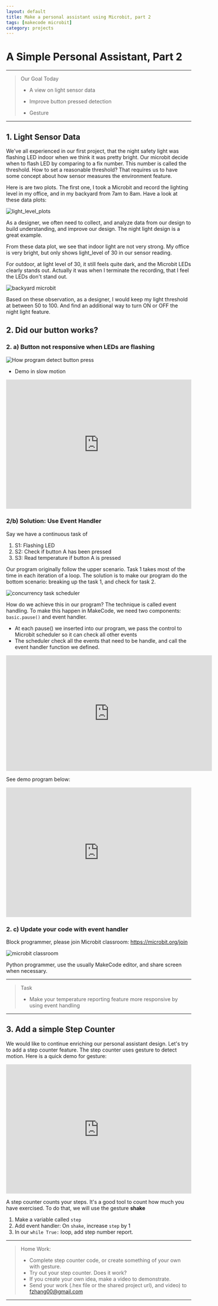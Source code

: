 ```yaml
---
layout: default
title: Make a personal assistant using Microbit, part 2
tags: [makecode microbit]
category: projects
---
```

# A Simple Personal Assistant, Part 2

*** 

> Our Goal Today
>
> - A view on light sensor data
>
> - Improve button pressed detection
>
> - Gesture

***
## 1. Light Sensor Data

We've all experienced in our first project, that the night safety light was flashing LED indoor when we think it was pretty bright. Our microbit decide when to flash LED by comparing to a fix number. This number is called the threshold. How to set a reasonable threshold? That requires us to have some concept about how sensor measures the environment feature. 

Here is are two plots. The first one, I took a Microbit and record the lighting level in my office, and in my backyard from 7am to 8am. Have a look at these data plots: 

![light_level_plots](/assets/light_level_plots.PNG)

As a designer, we often need to collect, and analyze data from our design to build understanding, and improve our design. The night light design is a great example. 

From these data plot, we see that indoor light are not very strong. My office is very bright, but only shows light_level of 30 in our sensor reading. 

For outdoor, at light level of 30, it still feels quite dark, and the Microbit LEDs clearly stands out. Actually it was when I terminate the recording, that I feel the LEDs don't stand out. 

![backyard microbit](https://lh3.googleusercontent.com/KG-3HJWyrM6noQgyhqkkiWGU5m97X1SLq_OaLoneMoljInC1J5WhsQX5KCiRimtqbjo_qGk_2aqCjhkGvdRBLOZdj89dcFNjvNTZyYQdTgO7aVFaWtucBAAISVEmOfgPJkCLYuojQbMRVcD6-2uoux_zpZCKRyZoewVlSCdvn4Ab4RAq3BBTSM0NKh_SBHeRuGW_E0yA5Y4v83D2Gf0BgpA4p_Eg6Krf01cgGcdBeRFrTde9NFIURS66Bna-GukkvU0dyu0GSc8P9y-tK4-ZF5njSRzEhvue5mz2Huotce1bNS7YxUtSh_p9R_NEHDA1zcKS4Ja2kVupUXG649WailU9L1SnTnfqAbl9BtZ58d4dNyTw5yzrsV1I69Tvt5Qod2S0oPV6sMnCpwIDx9fzD6nXEjLRj4mY3wMt4z_5oeIntbgxCJpb-AsegEQVSqd71yPFddnMsjUoDkkzCkjhw1Mg31YQtFqrU5ucfXjvG3n2xSCYFg-Hj3yHOjM-a49hA5AhwKnga7_xVs5ivamWdVwVDm9pjeSwLX_Tjtl0ic_O1ppams-FbD_nDM7CNG7V_HRXr3j9TkvjQsfJbj6cd63_B1muopSgw_u1LP1ZqhPXRvpw9s4mxDtSGcQQA6jJ_7HGLzwqeOyBeY7K897hg5oikWj3SpEt7QdyPxF16sQk6YWjffaI65AACBLInWo=w769-h947-no?authuser=0)

Based on these observation, as a designer, I would keep my light threshold at between 50 to 100. And find an additional way to turn ON or OFF the night light feature. 


## 2. Did our button works? 

### 2. a) Button not responsive when LEDs are flashing

![How program detect button press](/assets/2020_10_01_how_button_work.png)

* Demo in slow motion

<div style="position:relative;height:0;padding-bottom:70%;overflow:hidden;"><iframe style="position:absolute;top:0;left:0;width:100%;height:100%;" src="https://makecode.microbit.org/#pub:_0tjKU2a1rYfe" frameborder="0" sandbox="allow-popups allow-forms allow-scripts allow-same-origin"></iframe></div>

### 2/b) Solution: Use Event Handler

Say we have a continuous task of 

1. S1: Flashing LED
2. S2: Check if button A has been pressed
3. S3: Read temperature if button A is pressed

Our program originally follow the upper scenario. Task 1 takes most of the time in each iteration of a loop. The solution is to make our program do the bottom scenario: breaking up the task 1, and check for task 2. 

![concurrency task scheduler](/assets/concurrency.png)

How do we achieve this in our program? The technique is called event handling. To make this happen in MakeCode, we need two components: ```basic.pause()``` and event handler.  

- At each pause() we inserted into our program, we pass the control to Microbit scheduler so it can check all other events
- The scheduler check all the events that need to be handle, and call the event handler function we defined.

<iframe width="560" height="315" src="https://www.youtube.com/embed/0K_eaABlBHo" frameborder="0" allow="accelerometer; autoplay; clipboard-write; encrypted-media; gyroscope; picture-in-picture" allowfullscreen></iframe>

See demo program below: 

<div style="position:relative;height:0;padding-bottom:70%;overflow:hidden;"><iframe style="position:absolute;top:0;left:0;width:100%;height:100%;" src="https://makecode.microbit.org/#pub:_Kjw6dJATmcCA" frameborder="0" sandbox="allow-popups allow-forms allow-scripts allow-same-origin"></iframe></div>

### 2. c) Update your code with event handler

Block programmer, please join Microbit classroom: https://microbit.org/join

![microbit classroom](/assets/microbit_block_classroom.PNG)

Python programmer, use the usually MakeCode editor, and share screen when necessary. 

*** 

> Task
>
> - Make your temperature reporting feature more responsive by using event handling
>

***

## 3. Add a simple Step Counter 

We would like to continue enriching our personal assistant design. Let's try to add a step counter feature. The step counter uses gesture to detect motion. Here is a quick demo for gesture: 

<div style="position:relative;height:0;padding-bottom:70%;overflow:hidden;"><iframe style="position:absolute;top:0;left:0;width:100%;height:100%;" src="https://makecode.microbit.org/#pub:_J4Ca43W1k0yA" frameborder="0" sandbox="allow-popups allow-forms allow-scripts allow-same-origin"></iframe></div>


A step counter counts your steps. It's a good tool to count how much you have exercised. To do that, we will use the gesture **shake**

1. Make a variable called ```step```
2. Add event handler: On ```shake```, increase ```step``` by 1
3. In our ```while True:``` loop, add step number report.

***
> Home Work: 
> 
> - Complete step counter code, or create something of your own with gesture. 
> - Try out your step counter. Does it work? 
> - If you create your own idea, make a video to demonstrate. 
> - Send your work (.hex file or the shared project url), and video) to fzhang00@gmail.com
>
***